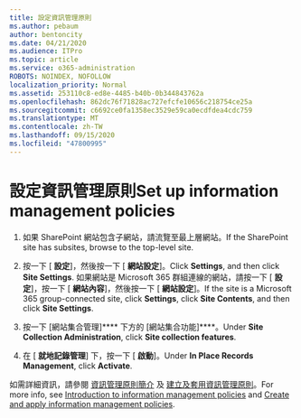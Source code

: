 ```yaml
---
title: 設定資訊管理原則
ms.author: pebaum
author: bentoncity
ms.date: 04/21/2020
ms.audience: ITPro
ms.topic: article
ms.service: o365-administration
ROBOTS: NOINDEX, NOFOLLOW
localization_priority: Normal
ms.assetid: 253110c8-ed8e-4485-b40b-0b344843762a
ms.openlocfilehash: 862dc76f71828ac727efcfe10656c218754ce25a
ms.sourcegitcommit: c6692ce0fa1358ec3529e59ca0ecdfdea4cdc759
ms.translationtype: MT
ms.contentlocale: zh-TW
ms.lasthandoff: 09/15/2020
ms.locfileid: "47800995"
---
```

# <a name="set-up-information-management-policies"></a><span data-ttu-id="6f394-102">設定資訊管理原則</span><span class="sxs-lookup"><span data-stu-id="6f394-102">Set up information management policies</span></span>

1. <span data-ttu-id="6f394-103">如果 SharePoint 網站包含子網站，請流覽至最上層網站。</span><span class="sxs-lookup"><span data-stu-id="6f394-103">If the SharePoint site has subsites, browse to the top-level site.</span></span>
    
2. <span data-ttu-id="6f394-104">按一下 [ **設定**]，然後按一下 [ **網站設定**]。</span><span class="sxs-lookup"><span data-stu-id="6f394-104">Click **Settings**, and then click **Site Settings**.</span></span> <span data-ttu-id="6f394-105">如果網站是 Microsoft 365 群組連線的網站，請按一下 [ **設定**]，按一下 [ **網站內容**]，然後按一下 [ **網站設定**]。</span><span class="sxs-lookup"><span data-stu-id="6f394-105">If the site is a Microsoft 365 group-connected site, click **Settings**, click **Site Contents**, and then click **Site Settings**.</span></span>
    
3. <span data-ttu-id="6f394-106">按一下 [網站集合管理]\*\*\*\* 下方的 [網站集合功能]\*\*\*\*。</span><span class="sxs-lookup"><span data-stu-id="6f394-106">Under **Site Collection Administration**, click **Site collection features**.</span></span>
    
4. <span data-ttu-id="6f394-107">在 [ **就地記錄管理**] 下，按一下 [ **啟動**]。</span><span class="sxs-lookup"><span data-stu-id="6f394-107">Under **In Place Records Management**, click **Activate**.</span></span>
    
<span data-ttu-id="6f394-108">如需詳細資訊，請參閱 [資訊管理原則簡介](https://go.microsoft.com/fwlink/?linkid=404239) 及 [建立及套用資訊管理原則](https://go.microsoft.com/fwlink/?linkid=2003916)。</span><span class="sxs-lookup"><span data-stu-id="6f394-108">For more info, see [Introduction to information management policies](https://go.microsoft.com/fwlink/?linkid=404239) and [Create and apply information management policies](https://go.microsoft.com/fwlink/?linkid=2003916).</span></span>
  

